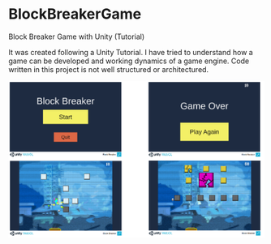 # BlockBreakerGame
Block Breaker Game with Unity (Tutorial)

It was created following a Unity Tutorial. I have tried to understand how a game can be developed and working dynamics of a game engine.
Code written in this project is not well structured or architectured.

![alt text](https://github.com/feyil/BlockBreakerGame/blob/master/Screenshots/BlockBreaker.png "Page 1")

